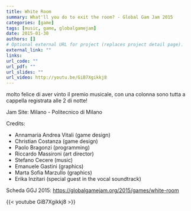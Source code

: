 ```yaml
---
title: White Room
summary: What'll you do to exit the room? - Global Gam Jam 2015
categories: [game]
tags: [music, game, globalgamejam]
date: 2015-01-30
authors: []
# Optional external URL for project (replaces project detail page).
external_link: ""
links:
url_code: ""
url_pdf: ""
url_slides: ""
url_video: http://youtu.be/GiB7Xgikkj8
---
```

molto felice di aver vinto il premio musicale, con una colonna sono tutta a cappella registrata alle 2 di notte!

Jam Site: Milano - Politecnico di Milano

Credits: 
- Annamaria Andrea Vitali (game design)
- Christian Costanza (game design)
- Paolo Bragonzi (programming)
- Riccardo Massironi (art director)
- Stefano Cecere (music)
- Emanuele Gastini (graphics)
- Marta Sofia Marzullo (graphics)
- Erika Inzitari (special guest in the vocal soundtrack)

Scheda GGJ 2015: <https://globalgamejam.org/2015/games/white-room>

{{< youtube GiB7Xgikkj8 >}}
